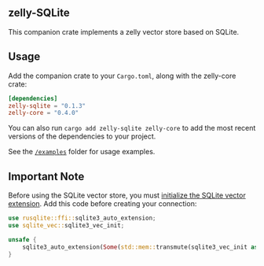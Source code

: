 ## zelly-SQLite

This companion crate implements a zelly vector store based on SQLite. 

## Usage

Add the companion crate to your `Cargo.toml`, along with the zelly-core crate:

```toml
[dependencies]
zelly-sqlite = "0.1.3"
zelly-core = "0.4.0"
```

You can also run `cargo add zelly-sqlite zelly-core` to add the most recent versions of the dependencies to your project.

See the [`/examples`](./examples) folder for usage examples.

## Important Note

Before using the SQLite vector store, you must [initialize the SQLite vector extension](https://alexgzellyia.xyz/sqlite-vec/rust.html). Add this code before creating your connection:

```rust
use rusqlite::ffi::sqlite3_auto_extension;
use sqlite_vec::sqlite3_vec_init;

unsafe {
    sqlite3_auto_extension(Some(std::mem::transmute(sqlite3_vec_init as *const ())));
}
```
